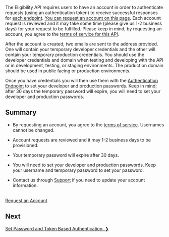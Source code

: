 The Eligibility API requires users to have an account in order to authenticate requests (using an authentication token) to receive successful responses for [each endpoint](/endpoints). <a href="http://eepurl.com/gfLTuH" target="_blank">You can request an account on this page</a>. Each account request is reviewed and it may take some time (please give us 1-2 business days) for your request to be fulfilled. Please keep in mind, by requesting an account, you agree to the [terms of service for this API](/terms-of-service).

After the account is created, two emails are sent to the address provided. One will contain your temporary developer credentials and the other will contain your temporary production credentials. You should use the developer credentials and domain when testing and developing with the API or in development, testing, or staging environments. The production domain should be used in public facing or production environments.

Once you have credentials you will then use them with the [Authentication Endpoint](/endpoints) to set your developer and production passwords. Keep in mind; after 30 days the temporary password will expire, you will need to set your developer and production passwords.


## Summary
* By requesting an account, you agree to the [terms of service](terms-of-service).
Usernames cannot be changed.

* Account requests are reviewed and it may 1-2 business days to be provisioned.

* Your temporary password will expire after 30 days.

* You will need to set your developer and production passwords.
Keep your username and temporary password to set your password.

* Contact us through [Support](mailto:eligibilityapi@nycopportunity.nyc.gov) if you need to update your account information.

<br>
<a href="http://eepurl.com/gfLTuH" target="_blank" class="btn color-primary-button text-secondary-white-30t">Request an Account</a>
<br>

## Next

<a href="set-password-and-token-based-authentication" title="Set Password and Token Based Authentication" class="btn color-secondary-button">Set Password and Token Based Authentication&nbsp;&nbsp;❯</a>

<br>
<br>